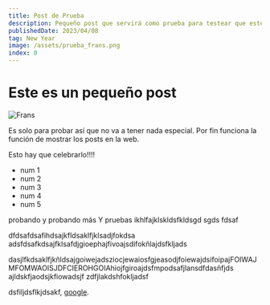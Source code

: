```yaml
---
title: Post de Prueba
description: Pequeño post que servirá como prueba para testear que esté quedando bien la página de blogs para nuestros futuros posts para mi amorcito
publishedDate: 2023/04/08
tag: New Year
image: /assets/prueba_frans.png
index: 0
---
```


# Este es un pequeño post

![Frans](/assets/prueba_frans.png)

Es solo para probar así que no va a tener nada especial.
Por fin funciona la función de mostrar los posts en la web.

Esto hay que celebrarlo!!!!

- num 1
- num 2
- num 3
- num 4
- num 5

probando y probando más
Y pruebas
ikhlfajklskldsfkldsgd
sgds
fdsaf

dfdsafdsafihdsajkfldsaklfjklsadjfokdsa
adsfdsafkdsajfklsafdjgioephajfivoajsdifokñlajdsfkljads

dasjlfkdsaklfjkñldsajgoiwejadsziocjewaiosfgjeasodjfoiewajdsifoipajFOIWAJMFOMWAOISJDFCIEROHGOIAhiojfgiroajdsfmpodsafjlansdfdasñfjds
ajldskfjaodsjkfiowadsjf
zdfjlakdshfokljadsf

dsfiljdsflkjdsakf, [google](/blog).
